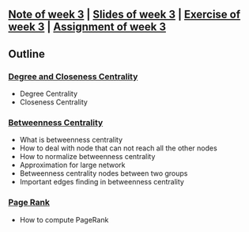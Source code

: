 ## [Note of week 3](notes) | [Slides of week 3](slides) | [Exercise of week 3](exercises) | [Assignment of week 3](assignment)

## Outline
### [Degree and Closeness Centrality](notes/1_Degree_and_Closeness_Centrality.md)
- Degree Centrality
- Closeness Centrality

### [Betweenness Centrality](notes/2_Betweenness_Centrality.md)
- What is betweenness centrality
- How to deal with node that can not reach all the other nodes
- How to normalize betweenness centrality
- Approximation for large network
- Betweenness centrality nodes between two groups
- Important edges finding in betweenness centrality

### [Page Rank](notes/3_Page_Rank.md)
- How to compute PageRank
